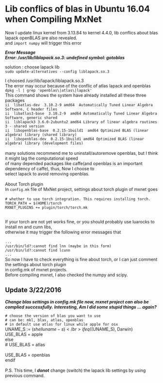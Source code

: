 # Lib conflics of blas in Ubuntu 16.04 when Compiling MxNet  

Now I update linux kernel from 3.13.84 to kernel 4.4.0, lib conflics about blas lapack openBLAS are also revealed. </br>
and `import numpy` will trigger this error</br>

***Error Message***</br>
***Error: /usr/lib/liblapack.so.3: undefined symbol: gotoblas***</br>

solution : choose lapack lib</br>
`sudo update-alternatives --config liblapack.so.3`</br>

I choosed /usr/lib/lapack/liblapack.so.3</br>
The error may occur because of the conflic of atlas lapack and openblas</br>
`dpkg -l | grep 'openblas\|atlas\|lapack'`</br>
This command shows the system have already installed all these three packages</br>
`ii  libatlas-dev  3.10.2-9 amd64  Automatically Tuned Linear Algebra Software, C header files`</br>
`ii  libatlas3-base  3.10.2-9  amd64 Automatically Tuned Linear Algebra Software, generic shared`</br>
`ii  liblapack3 3.6.0-2ubuntu2 amd64 Library of linear algebra routines 3 - shared version`</br>
`ii  libopenblas-base  0.2.15-1build1  amd64 Optimized BLAS (linear algebra) library (shared library)`</br>
`ii  libopenblas-dev  0.2.15-1build1 amd64 Optimized BLAS (linear algebra) library (development files)`</br></br>
many solutions recommend me to uninstall/autoremove openblas, but I think it might lag the computational speed </br>
of many depended packages like caffe(and openblas is an important dependency of caffe), thus, Now I choose to </br>
select lapack to avoid removing openblas.</br></br>
About Torch plugin</br>
In `config.mk` file of MxNet project, settings about torch plugin of mxnet goes </br></br>
`# whether to use torch integration. This requires installing torch.`</br>
`TORCH_PATH = $(HOME)/torch`</br>
`MXNET_PLUGINS += plugin/torch/torch.mk`</br></br>

If your torch are not yet works fine, or you should probably use luarocks to install nn and cunn libs, </br>
otherwise it may trigger the following error messages that</br></br>
`...`</br>
`/usr/bin/ld?:cannot find lnn (maybe in this form)`</br>
`/usr/bin/ld?:cannot find lcunn`</br>
`...`</br>
So now I have to check everything is fine about torch, or I can just comment the settings about torch plugin</br> 
in config.mk of mxnet projects.</br>
Before compiling mxnet, I also checked the numpy and scipy.

## Update 3/22/2016

***Change blas settings in config.mk file now, mxnet project can also be complied successfully.*** 
***Interesting, Am I did some stupid things ... again?***</br>

`# choose the version of blas you want to use`</br>
`# can be: mkl, blas, atlas, openblas`</br>
`# in default use atlas for linux while apple for osx`</br>
    UNAME_S := $(shell uname -s)</br>
    ifeq ($(UNAME_S), Darwin)</br>
      USE_BLAS = apple</br>
    else</br>
      #  USE_BLAS = atlas</br>     
      USE_BLAS = openblas</br>
    endif</br>
</br>
P.S. This time, I ***donot*** change (switch) the lapack lib settings by using previous command.</br>
